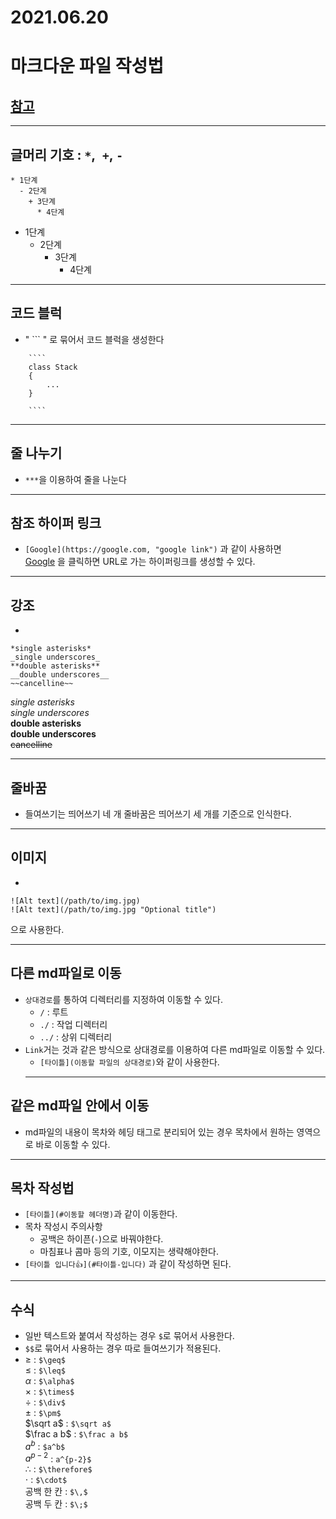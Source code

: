 #  2021.06.20 
# 마크다운 파일 작성법
## [참고](https://gist.github.com/ihoneymon/652be052a0727ad59601, "refernece")
***
## 글머리 기호 : `*`,` +`, `-` 
```
* 1단계
  - 2단계
    + 3단계
      * 4단계
```
* 1단계
  - 2단계
    + 3단계
      * 4단계
***
## 코드 블럭
* " ``` " 로 묶어서 코드 블럭을 생성한다
```
    ````
    class Stack 
    {
        ...
    }

    ````
```
***
## 줄 나누기
* `***`을 이용하여 줄을 나눈다
***
## 참조 하이퍼 링크
* `[Google](https://google.com, "google link")` 과 같이 사용하면   
[Google](https://google.com, "google link") 을 클릭하면 URL로 가는 하이퍼링크를 생성할 수 있다.
***
## 강조
* 
```
*single asterisks*
_single underscores_
**double asterisks**
__double underscores__
~~cancelline~~
```
*single asterisks*   
_single underscores_   
**double asterisks**   
__double underscores__   
~~cancelline~~   
***
## 줄바꿈
* 들여쓰기는 띄어쓰기 네 개 줄바꿈은 띄어쓰기 세 개를 기준으로 인식한다.
***
## 이미지
* 
```
![Alt text](/path/to/img.jpg)
![Alt text](/path/to/img.jpg "Optional title")
``` 
으로 사용한다. 
***
## 다른 md파일로 이동
* `상대경로`를 통하여 디렉터리를 지정하여 이동할 수 있다.
  - `/` : 루트   
  - `./` : 작업 디렉터리
  - `../` : 상위 디렉터리    
* `Link`거는 것과 같은 방식으로 상대경로를 이용하여 다른 md파일로 이동할 수 있다. 
  - `[타이틀](이동할 파일의 상대경로)`와 같이 사용한다.
  ***
## 같은 md파일 안에서 이동
* md파일의 내용이 목차와 헤딩 태그로 분리되어 있는 경우 목차에서 원하는 영역으로 바로 이동할 수 있다.
***
## 목차 작성법
* `[타이틀](#이동할 헤더명)`과 같이 이동한다.
* 목차 작성시 주의사항
  - 공백은 하이픈(`-`)으로 바꿔야한다.
  - 마침표나 콤마 등의 기호, 이모지는 생략해야한다.    
* `[타이틀 입니다👍](#타이틀-입니다)` 과 같이 작성하면 된다.
***
## 수식
* 일반 텍스트와 붙여서 작성하는 경우 `$`로 묶어서 사용한다.
* `$$`로 묶어서 사용하는 경우 따로 들여쓰기가 적용된다.
* $\geq$ : `$\geq$`   
 $\leq$ : `$\leq$`   
 $\alpha$ : `$\alpha$`   
 $\times$ : `$\times$`   
 $\div$ : `$\div$`   
 $\pm$ : `$\pm$`   
 $\sqrt a$ : `$\sqrt a$`   
 $\frac a b$ : `$\frac a b$`   
 $a^b$ : `$a^b$`   
 $a^{p-2}$ : `a^{p-2}$`   
 $\therefore$ : `$\therefore$`   
 $\cdot$ : `$\cdot$`   
 공백 한 칸 : `$\,$`   
 공백 두 칸 : `$\;$`   


